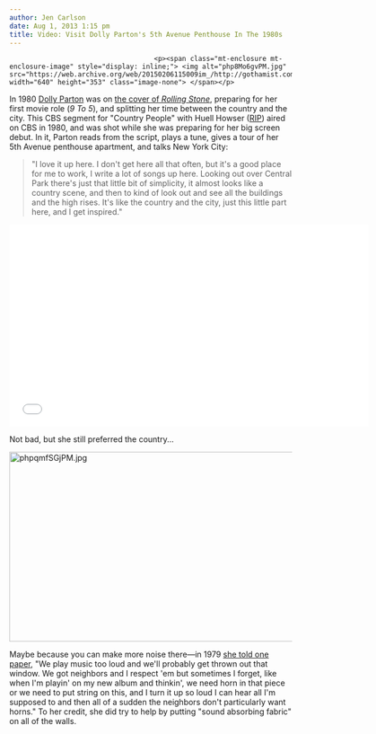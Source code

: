 ```yaml
---
author: Jen Carlson
date: Aug 1, 2013 1:15 pm
title: Video: Visit Dolly Parton's 5th Avenue Penthouse In The 1980s
---
```


	
										<p><span class="mt-enclosure mt-enclosure-image" style="display: inline;"> <img alt="php8Mo6gvPM.jpg" src="https://web.archive.org/web/20150206115009im_/http://gothamist.com/attachments/arts_jen/php8Mo6gvPM.jpg" width="640" height="353" class="image-none"> </span></p>

<p>In 1980 <a href="https://web.archive.org/web/20150206115009/http://gothamist.com/tags/dollyparton">Dolly Parton</a> was on <a href="https://web.archive.org/web/20150206115009/http://www.rollingstone.com/music/news/dolly-parton-19801211">the cover of <em>Rolling Stone</em></a>, preparing for her first movie role (<em>9 To 5</em>), and splitting her time between the country and the city. This CBS segment for &quot;Country People&quot; with Huell Howser (<a href="https://web.archive.org/web/20150206115009/http://laist.com/2013/01/07/la_tv_icon_huell_howser_has_died.php">RIP</a>) aired on CBS in 1980, and was shot while she was preparing for her big screen debut. In it, Parton reads from the script, plays a tune, gives a tour of her 5th Avenue penthouse apartment, and talks New York City:</p>

<blockquote>&quot;I love it up here. I don&apos;t get here all that often, but it&apos;s a good place for me to work, I write a lot of songs up here. Looking out over Central Park there&apos;s just that little bit of simplicity, it almost looks like a country scene, and then to kind of look out and see all the buildings and the high rises. It&apos;s like the country and the city, just this little part here, and I get inspired.&quot;</blockquote>

<p><iframe width="640" height="360" src="//web.archive.org/web/20150206115009if_/http://www.youtube.com/embed/pB4p3EsV1Lo" frameborder="0" allowfullscreen></iframe></p>

<p>Not bad, but she still preferred the country...</p>

<p><span class="mt-enclosure mt-enclosure-image" style="display: inline;"> <img alt="phpqmfSGjPM.jpg" src="https://web.archive.org/web/20150206115009im_/http://gothamist.com/attachments/arts_jen/phpqmfSGjPM.jpg" width="640" height="338" class="image-none"> </span></p>

<p>Maybe because you can make more noise there&#x2014;in 1979 <a href="https://web.archive.org/web/20150206115009/http://news.google.com/newspapers?nid=1873&amp;dat=19790310&amp;id=ywofAAAAIBAJ&amp;sjid=3dIEAAAAIBAJ&amp;pg=1458,4762360">she told one paper</a>, &quot;We play music too loud and we&apos;ll probably get thrown out that window. We got neighbors and I respect &apos;em but sometimes I forget, like when I&apos;m playin&apos; on my new album and thinkin&apos;, we need horn in that piece or we need to put string on this, and I turn it up so loud I can hear all I&apos;m supposed to and then all of a sudden the neighbors don&apos;t particularly want horns.&quot; To her credit, she did try to help by putting &quot;sound absorbing fabric&quot; on all of the walls.</p>					
										
									
				